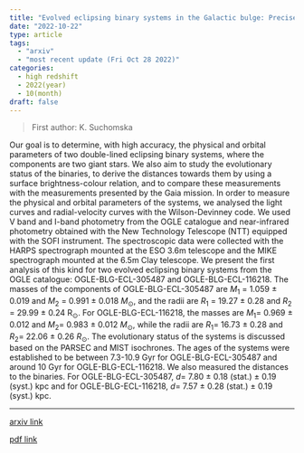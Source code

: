 ```yaml
---
title: "Evolved eclipsing binary systems in the Galactic bulge: Precise physical and orbital parameters of OGLE-BLG-ECL-305487 and OGLE-BLG-ECL-116218"
date: "2022-10-22"
type: article
tags:
  - "arxiv"
  - "most recent update (Fri Oct 28 2022)"
categories:
  - high redshift
  - 2022(year)
  - 10(month)
draft: false
---
```


> First author: K. Suchomska

 Our goal is to determine, with high accuracy, the physical and orbital
parameters of two double-lined eclipsing binary systems, where the components
are two giant stars. We also aim to study the evolutionary status of the
binaries, to derive the distances towards them by using a surface
brightness-colour relation, and to compare these measurements with the
measurements presented by the Gaia mission. In order to measure the physical
and orbital parameters of the systems, we analysed the light curves and
radial-velocity curves with the Wilson-Devinney code. We used V band and I-band
photometry from the OGLE catalogue and near-infrared photometry obtained with
the New Technology Telescope (NTT) equipped with the SOFI instrument. The
spectroscopic data were collected with the HARPS spectrograph mounted at the
ESO 3.6m telescope and the MIKE spectrograph mounted at the 6.5m Clay
telescope. We present the first analysis of this kind for two evolved eclipsing
binary systems from the OGLE catalogue: OGLE-BLG-ECL-305487 and
OGLE-BLG-ECL-116218. The masses of the components of OGLE-BLG-ECL-305487 are
$M_1$ = 1.059 $\pm$ 0.019 and $M_2$ = 0.991 $\pm$ 0.018 $M_\odot$, and the
radii are $R_1$ = 19.27 $\pm$ 0.28 and $R_2$ = 29.99 $\pm$ 0.24 R$_\odot$. For
OGLE-BLG-ECL-116218, the masses are $M_1$= 0.969 $\pm$ 0.012 and $M_2$= 0.983
$\pm$ 0.012 $M_\odot$, while the radii are $R_1$= 16.73 $\pm$ 0.28 and $R_2$=
22.06 $\pm$ 0.26 $R_\odot$. The evolutionary status of the systems is discussed
based on the PARSEC and MIST isochrones. The ages of the systems were
established to be between 7.3-10.9 Gyr for OGLE-BLG-ECL-305487 and around 10
Gyr for OGLE-BLG-ECL-116218. We also measured the distances to the binaries.
For OGLE-BLG-ECL-305487, $d$= 7.80 $\pm$ 0.18 (stat.) $\pm$ 0.19 (syst.) kpc
and for OGLE-BLG-ECL-116218, $d$= 7.57 $\pm$ 0.28 (stat.) $\pm$ 0.19 (syst.)
kpc.

---
[arxiv link](http://arxiv.org/abs/2210.12413v1)

[pdf link](http://arxiv.org/pdf/2210.12413v1)